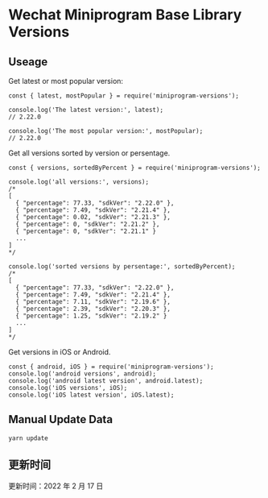 
# Wechat Miniprogram Base Library Versions

## Useage

Get latest or most popular version:

```;
const { latest, mostPopular } = require('miniprogram-versions');

console.log('The latest version:', latest);
// 2.22.0

console.log('The most popular version:', mostPopular);
// 2.22.0

```

Get all versions sorted by version or persentage.

```
const { versions, sortedByPercent } = require('miniprogram-versions');

console.log('all versions:', versions);
/*
[
  { "percentage": 77.33, "sdkVer": "2.22.0" },
  { "percentage": 7.49, "sdkVer": "2.21.4" },
  { "percentage": 0.02, "sdkVer": "2.21.3" },
  { "percentage": 0, "sdkVer": "2.21.2" },
  { "percentage": 0, "sdkVer": "2.21.1" }
  ...
]
*/

console.log('sorted versions by persentage:', sortedByPercent);
/*
[
  { "percentage": 77.33, "sdkVer": "2.22.0" },
  { "percentage": 7.49, "sdkVer": "2.21.4" },
  { "percentage": 7.11, "sdkVer": "2.19.6" },
  { "percentage": 2.39, "sdkVer": "2.20.3" },
  { "percentage": 1.25, "sdkVer": "2.19.2" }
  ...
]
*/
```

Get versions in iOS or Android.

```
const { android, iOS } = require('miniprogram-versions');
console.log('android versions', android);
console.log('android latest version', android.latest);
console.log('iOS versions', iOS);
console.log('iOS latest version', iOS.latest);
```

## Manual Update Data

```
yarn update
```

## 更新时间

更新时间：2022 年 2 月 17 日
